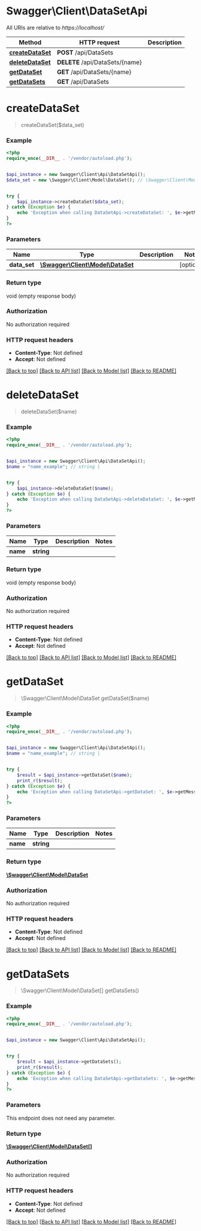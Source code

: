 # Swagger\Client\DataSetApi

All URIs are relative to *https://localhost/*

Method | HTTP request | Description
------------- | ------------- | -------------
[**createDataSet**](DataSetApi.md#createDataSet) | **POST** /api/DataSets | 
[**deleteDataSet**](DataSetApi.md#deleteDataSet) | **DELETE** /api/DataSets/{name} | 
[**getDataSet**](DataSetApi.md#getDataSet) | **GET** /api/DataSets/{name} | 
[**getDataSets**](DataSetApi.md#getDataSets) | **GET** /api/DataSets | 




# **createDataSet**
> createDataSet($data_set)



### Example 
```php
<?php
require_once(__DIR__ . '/vendor/autoload.php');


$api_instance = new Swagger\Client\Api\DataSetApi();
$data_set = new \Swagger\Client\Model\DataSet(); // \Swagger\Client\Model\DataSet | 


try { 
    $api_instance->createDataSet($data_set);
} catch (Exception $e) {
    echo 'Exception when calling DataSetApi->createDataSet: ', $e->getMessage(), "\n";
}
?>
```

### Parameters

Name | Type | Description  | Notes
------------- | ------------- | ------------- | -------------
 **data_set** | [**\Swagger\Client\Model\DataSet**](\Swagger\Client\Model\DataSet.md)|  | [optional] 


### Return type

void (empty response body)

### Authorization

No authorization required

### HTTP request headers

 - **Content-Type**: Not defined
 - **Accept**: Not defined

[[Back to top]](#) [[Back to API list]](../README.md#documentation-for-api-endpoints) [[Back to Model list]](../README.md#documentation-for-models) [[Back to README]](../README.md)


# **deleteDataSet**
> deleteDataSet($name)



### Example 
```php
<?php
require_once(__DIR__ . '/vendor/autoload.php');


$api_instance = new Swagger\Client\Api\DataSetApi();
$name = "name_example"; // string | 


try { 
    $api_instance->deleteDataSet($name);
} catch (Exception $e) {
    echo 'Exception when calling DataSetApi->deleteDataSet: ', $e->getMessage(), "\n";
}
?>
```

### Parameters

Name | Type | Description  | Notes
------------- | ------------- | ------------- | -------------
 **name** | **string**|  | 


### Return type

void (empty response body)

### Authorization

No authorization required

### HTTP request headers

 - **Content-Type**: Not defined
 - **Accept**: Not defined

[[Back to top]](#) [[Back to API list]](../README.md#documentation-for-api-endpoints) [[Back to Model list]](../README.md#documentation-for-models) [[Back to README]](../README.md)


# **getDataSet**
> \Swagger\Client\Model\DataSet getDataSet($name)



### Example 
```php
<?php
require_once(__DIR__ . '/vendor/autoload.php');


$api_instance = new Swagger\Client\Api\DataSetApi();
$name = "name_example"; // string | 


try { 
    $result = $api_instance->getDataSet($name);
    print_r($result);
} catch (Exception $e) {
    echo 'Exception when calling DataSetApi->getDataSet: ', $e->getMessage(), "\n";
}
?>
```

### Parameters

Name | Type | Description  | Notes
------------- | ------------- | ------------- | -------------
 **name** | **string**|  | 


### Return type

[**\Swagger\Client\Model\DataSet**](DataSet.md)

### Authorization

No authorization required

### HTTP request headers

 - **Content-Type**: Not defined
 - **Accept**: Not defined

[[Back to top]](#) [[Back to API list]](../README.md#documentation-for-api-endpoints) [[Back to Model list]](../README.md#documentation-for-models) [[Back to README]](../README.md)


# **getDataSets**
> \Swagger\Client\Model\DataSet[] getDataSets()



### Example 
```php
<?php
require_once(__DIR__ . '/vendor/autoload.php');


$api_instance = new Swagger\Client\Api\DataSetApi();


try { 
    $result = $api_instance->getDataSets();
    print_r($result);
} catch (Exception $e) {
    echo 'Exception when calling DataSetApi->getDataSets: ', $e->getMessage(), "\n";
}
?>
```

### Parameters
This endpoint does not need any parameter.


### Return type

[**\Swagger\Client\Model\DataSet[]**](DataSet.md)

### Authorization

No authorization required

### HTTP request headers

 - **Content-Type**: Not defined
 - **Accept**: Not defined

[[Back to top]](#) [[Back to API list]](../README.md#documentation-for-api-endpoints) [[Back to Model list]](../README.md#documentation-for-models) [[Back to README]](../README.md)



